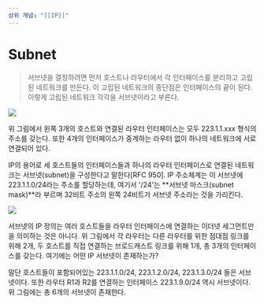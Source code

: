 ```yaml
---
상위 개념: "[[IP]]"
---
```

# Subnet

> 서브넷을 결정하려면 먼저 호스트나 라우터에서 각 인터페이스를 분리하고 고립된 네트워크를 만든다. 이 고립된 네트워크의 종단점은 인터페이스의 끝이 된다. 이렇게 고립된 네트워크 각각을 서브넷이라고 부른다.



![](https://i.imgur.com/sKjSGsu.png) 

위 그림에서 왼쪽 3개의 호스트와 연결된 라우터 인터페이스는 모두 223.1.1.xxx 형식의 주소를 갖는다. 또한 4개의 인터페이스가 중계하는 라우터 없이 하나의 네트워크에 서로 연결되어 있다.

IP의 용어로 세 호스트들의 인터페이스들과 하나의 라우터 인터페이스로 연결된 네트워크는 서브넷(subnet)을 구성한다고 말한다\[RFC 950]. IP 주소체계는 이 서브넷에 223.1.1.0/24라는 주소를 할당하는데, 여기서 '/24'는 **서브넷 마스크(subnet mask)**라 부르며 32비트 주소의 왼쪽 24비트가 서브넷 주소라는 것을 가리킨다.

![](https://i.imgur.com/AguwOh8.png)

서브넷의 IP 정의는 여러 호스트들을 라우터 인터페이스에 연결하는 이더넷 세그먼트만을 의미하는 것은 아니다. 위 그림에서 각 라우터는 다른 라우터를 위한 점대점 링크를 위해 2개, 두 호스트를 직접 연결하는 브로드캐스트 링크를 위해 1개, 총 3개의 인터페이스를 갖는다. 여기에는 어떤 IP 서브넷이 존재하는가?

말단 호스트들이 포함되어있는 223.1.1.0/24, 223.1.2.0/24, 223.1.3.0/24 들은 서브넷이다. 또한 라우터 R1과 R2를 연결하는 인터페이스 223.1.9.0/24 역시 서브넷이다. 위 그림에는 총 6개의 서브넷이 존재한다.